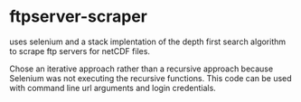 # ftpserver-scraper
uses selenium and a stack implentation of the depth first search algorithm to scrape ftp servers for netCDF files.

Chose an iterative approach rather than a recursive approach because Selenium was not executing the recursive functions. 
This code can be used with command line url arguments and login credentials. 
